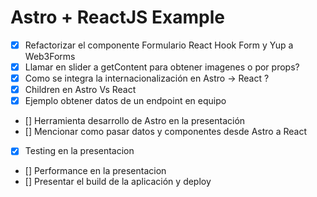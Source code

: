 # Astro + ReactJS Example

- [x] Refactorizar el componente Formulario React Hook Form y Yup a Web3Forms
- [x] Llamar en slider a getContent para obtener imagenes o por props?
- [x] Como se integra la internacionalización en Astro -> React ?
- [x] Children en Astro Vs React
- [x] Ejemplo obtener datos de un endpoint en equipo

- [] Herramienta desarrollo de Astro en la presentación
- [] Mencionar como pasar datos y componentes desde Astro a React
- [x] Testing en la presentacion
- [] Performance en la presentacion
- [] Presentar el build de la aplicación y deploy
